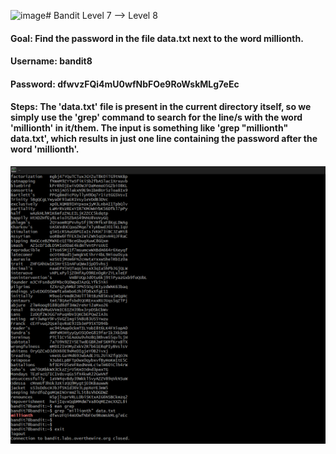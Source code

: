 ![image](https://github.com/user-attachments/assets/8acaa667-627a-4c01-aaa1-396d2a2f1d2b)# Bandit Level 7 --> Level 8
#### Goal: Find the password in the file data.txt next to the word millionth. 
#### Username: bandit8
#### Password: dfwvzFQi4mU0wfNbFOe9RoWskMLg7eEc
#### Steps: The 'data.txt' file is present in the current directory itself, so we simply use the 'grep' command to search for the line/s with the word 'millionth' in it/them. The input is something like 'grep "millionth" data.txt', which results in just one line containing the password after the word 'millionth'. 

![Bandit Level-8](Bandit-Level-8.png)

